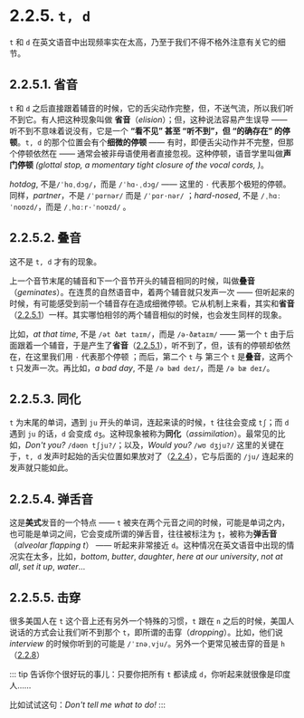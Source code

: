 # 2.2.5. `t, d`

`t` 和 `d` 在英文语音中出现频率实在太高，乃至于我们不得不格外注意有关它的细节。

## 2.2.5.1. 省音

`t` 和 `d` 之后直接跟着辅音的时候，它的舌尖动作完整，但，不送气流，所以我们听不到它。有人把这种现象叫做 **省音**（*elision*）；但，这种说法容易产生误导 —— 听不到不意味着说没有，它是一个 **“看不见” 甚至 “听不到”，但 “的确存在” 的停顿**。`t, d` 的那个位置会有个**细微的停顿** —— 有时，即便舌尖动作并不完整，但那个停顿依然在 —— 通常会被非母语使用者直接忽视。这种停顿，语音学里叫做**声门停顿** *(glottal stop, a momentary tight closure of the vocal cords, )*。

*hotdog*, 不是`/ˈhɑˌdɔg/`，而是 `/ˈhɑ·ˌdɔg/` <span class="speak-word-inline" data-audio-uk="/audios/hotdog-uk.mp3" data-audio-us="/audios/hotdog-us.mp3"></span>—— 这里的 `·` 代表那个极短的停顿。同样，*partner*，不是 `/ˈpɑrnər/` 而是 `/ˈpɑr·nər/` <span class="speak-word-inline" data-audio-uk="/audios/partner-uk.mp3" data-audio-us="/audios/partner-us.mp3"></span>；*hard-nosed*, 不是 `/ˌhɑːˈnoʊzd/`，而是 `/ˌhɑːr·ˈnoʊzd/` <span class="speak-word-inline" data-audio-uk="/audios/hardnosed-uk.mp3" data-audio-us="/audios/hardnosed-us.mp3"></span>。

## 2.2.5.2. 叠音

这不是 `t, d` 才有的现象。

上一个音节末尾的辅音和下一个音节开头的辅音相同的时候，叫做**叠音**（*geminates*）。在连贯的自然语音中，着两个辅音就只发声一次 —— 但听起来的时候，有可能感受到前一个辅音存在造成细微停顿。它从机制上来看，其实和**省音**（[2.2.5.1](17-td#_2-2-5-1-省音)）一样。其实哪怕相邻的两个辅音相似的时候，也会发生同样的现象。

比如，*at that time*, 不是 `/ət ðæt taɪm/`，而是 `/ə·ðætaɪm/`<span class="speak-word-inline" data-audio-uk="/audios/i-was-tired-at-that-time.-uk.mp3" data-audio-us="/audios/i-was-tired-at-that-time.-us.mp3"></span> —— 第一个 `t` 由于后面跟着一个辅音，于是产生了**省音**（[2.2.5.1](17-td#_2-2-5-1-省音)），听不到了，但，该有的停顿却依然在，在这里我们用 `·` 代表那个停顿 ；而后，第二个 `t` 与 第三个 `t`  是**叠音**，这两个 `t` 只发声一次。再比如，*a bad day*, 不是 `/ə bæd deɪ/`，而是 `/ə bæ deɪ/`<span class="speak-word-inline" data-audio-uk="/audios/this-is-really-a-bad-day.-uk.mp3" data-audio-us="/audios/this-is-really-a-bad-day.-us.mp3"></span>。

## 2.2.5.3. 同化

`t` 为末尾的单词，遇到 `ju` 开头的单词，连起来读的时候，`t` 往往会变成 `tʃ`；而 `d` 遇到 `ju` 的话，`d` 会变成 `dʒ`。这种现象被称为**同化**（*assimilation*）。最常见的比如，*Don't you?* `/dəʊn tʃju?/`<span class="speak-word-inline" data-audio-uk="/audios/dont-you-uk.mp3" data-audio-us="/audios/dont-you-us.mp3"></span>；以及，*Would you?* `/wʊ dʒju?/`<span class="speak-word-inline" data-audio-uk="/audios/would-you-uk.mp3" data-audio-us="/audios/would-you-us.mp3"></span> 这里的关键在于，`t, d` 发声时起始的舌尖位置如果放对了（[2.2.4](16-tdsz)），它与后面的 `/ju/` 连起来的发声就只能如此。

## 2.2.5.4. 弹舌音

这是**美式**发音的一个特点 —— `t` 被夹在两个元音之间的时候，可能是单词之内，也可能是单词之间，它会变成所谓的弹舌音，往往被标注为 `t̬`，被称为**弹舌音** （*alveolar flapping t*） —— 听起来非常接近 `d`。这种情况在英文语音中出现的情况实在太多，比如，*bottom*<span class="speak-word-inline" data-audio-us="/audios/bottom-us.mp3"></span>, *butter*<span class="speak-word-inline" data-audio-us="/audios/butter-us.mp3"></span>, *daughter*<span class="speak-word-inline" data-audio-us="/audios/daughter-us.mp3"></span>, *here at our university*<span class="speak-word-inline" data-audio-us="/audios/here-at-our-university-us.mp3"></span>, *not at all*<span class="speak-word-inline" data-audio-us="/audios/not-at-all-us.mp3"></span>, *set it up*<span class="speak-word-inline" data-audio-us="/audios/set-it-up-us.mp3"></span>, *water*<span class="speak-word-inline" data-audio-us="/audios/water-us.mp3"></span>...

## 2.2.5.5. 击穿

很多美国人在 `t` 这个音上还有另外一个特殊的习惯，`t` 跟在 `n` 之后的时候，美国人说话的方式会让我们听不到那个 `t`，即所谓的击穿（*dropping*）。比如，他们说 *interview* 的时候你听到的可能是 `/ˈɪnəˌvju/`<span class="speak-word-inline" data-audio-us="/audios/interview-alloy.mp3"></span>。另外一个更常见被击穿的音是 `h`（[2.2.8](20-h)）

::: tip
告诉你个很好玩的事儿：只要你把所有 `t` 都读成 `d`，你听起来就很像是印度人……

比如试试这句：<span class="speak-word-inline" data-audio-uk="/audios/en-IN-Dont-tell-me.mp3"></span>*Don't tell me what to do!* 
:::
